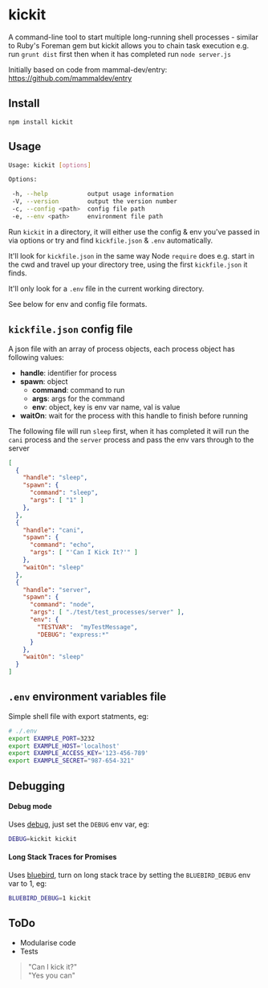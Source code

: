 # kickit

A command-line tool to start multiple long-running shell processes - similar to Ruby's Foreman gem but kickit allows you to chain task execution e.g. run `grunt dist` first then when it has completed run `node server.js` 

Initially based on code from mammal-dev/entry: https://github.com/mammaldev/entry


## Install

    npm install kickit


## Usage

```sh
Usage: kickit [options]

Options:

 -h, --help           output usage information
 -V, --version        output the version number
 -c, --config <path>  config file path
 -e, --env <path>     environment file path
```

Run `kickit` in a directory, it will either use the config & env you've passed in via options or try and find `kickfile.json` & `.env` automatically.

It'll look for `kickfile.json` in the same way Node `require` does e.g. start in the cwd and travel up your directory tree, using the first `kickfile.json` it finds. 

It'll only look for a `.env` file in the current working directory. 

See below for env and config file formats.

## `kickfile.json` config file 

A json file with an array of process objects, each process object has following values:

* __handle__: identifier for process
* __spawn__:  object  
  * __command__:  command to run  
  * __args__:     args for the command  
  * __env__:      object, key is env var name, val is value  
* __waitOn__: wait for the process with this handle to finish before running

The following file will run `sleep` first, when it has completed it will run the `cani` process and the `server` process and pass the env vars through to the server

```json
[
  {
    "handle": "sleep",
    "spawn": {
      "command": "sleep",
      "args": [ "1" ]
    },
  },
  {
    "handle": "cani",
    "spawn": {
      "command": "echo",
      "args": [ "'Can I Kick It?'" ]
    },
    "waitOn": "sleep"
  },
  {
    "handle": "server",
    "spawn": {
      "command": "node",
      "args": [ "./test/test_processes/server" ],
      "env": {
        "TESTVAR":  "myTestMessage",
        "DEBUG": "express:*"
      }
    },
    "waitOn": "sleep"
  }
]
```


## `.env` environment variables file

Simple shell file with export statments, eg:

```sh
# ./.env
export EXAMPLE_PORT=3232
export EXAMPLE_HOST='localhost'
export EXAMPLE_ACCESS_KEY='123-456-789'
export EXAMPLE_SECRET="987-654-321"
```

## Debugging

#### Debug mode

Uses [debug](https://github.com/visionmedia/debug), just set the `DEBUG` env var, eg:

```sh
DEBUG=kickit kickit
```

#### Long Stack Traces for Promises

Uses [bluebird](https://github.com/petkaantonov/bluebird), turn on long stack trace by setting the `BLUEBIRD_DEBUG` env var to 1, eg:

```sh
BLUEBIRD_DEBUG=1 kickit
```


## ToDo

* Modularise code
* Tests

> "Can I kick it?"  
> "Yes you can"
